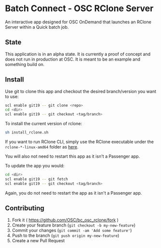 # Batch Connect - OSC RClone Server

An interactive app designed for OSC OnDemand that launches an RClone Server
within a Quick batch job.

## State

This application is in an alpha state. It is currently a proof of concept and
does not run in production at OSC. It is meant to be an example and something
build on.

## Install

Use git to clone this app and checkout the desired branch/version you want to
use:

```sh
scl enable git19 -- git clone <repo>
cd <dir>
scl enable git19 -- git checkout <tag/branch>
```

To install the current version of rclone:

```sh
sh install_rclone.sh
```

If you want to run RClone CLI, simply use the RClone executable under the `rclone-*-linux-amd64` folder as [here](https://rclone.org/docs/). 

You will also not need to restart this app as it isn't a Passenger app.

To update the app you would:

```sh
cd <dir>
scl enable git19 -- git fetch
scl enable git19 -- git checkout <tag/branch>
```

Again, you do not need to restart the app as it isn't a Passenger app.

## Contributing

1. Fork it ( https://github.com/OSC/bc_osc_rclone/fork )
2. Create your feature branch (`git checkout -b my-new-feature`)
3. Commit your changes (`git commit -am 'Add some feature'`)
4. Push to the branch (`git push origin my-new-feature`)
5. Create a new Pull Request
